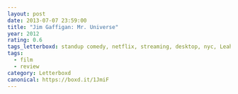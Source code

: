 ```yaml
---
layout: post 
date: 2013-07-07 23:59:00
title: "Jim Gaffigan: Mr. Universe"
year: 2012
rating: 0.6
tags_letterboxd: standup comedy, netflix, streaming, desktop, nyc, Leah
tags:
  - film
  - review
category: Letterboxd
canonical: https://boxd.it/1JmiF
---
```


